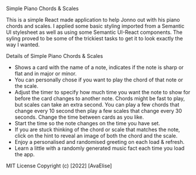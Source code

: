 Simple Piano Chords & Scales

This is a simple React made application to help Jonno out with his piano chords and scales. I applied some basic styling imported from a Semantic UI stylesheet as well as using some Semantic UI-React components. The syling proved to be some of the trickiest tasks to get it to look exactly the way I wanted.

Details of Simple Piano Chords & Scales

- Shows a card with the name of a note, indicates if the note is sharp or flat and in major or minor.
- You can personally chose if you want to play the chord of that note or the scale.
- Adjust the timer to specify how much time you want the note to show for before the card changes to another note. Chords might be fast to play, but scales can take an extra second. You can play a few chords that change every 10 second then play a few scales that change every 30 seconds. Change the time between cards as you like.
- Start the time so the note changes on the time you have set.
- If you are stuck thinking of the chord or scale that matches the note, click on the hint to reveal an image of both the chord and the scale.
- Enjoy a personalised and randomised greeting on each load & refresh.
- Learn a little with a randomly generated music fact each time you load the app.

MIT License
Copyright (c) [2022] [AvaElise]
